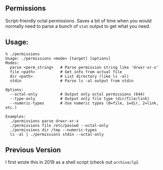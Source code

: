 ## Permissions

Script-friendly octal permissions. Saves a bit of time when you would normally
need to parse a bunch of `stat` output to get what you need.

## Usage:

```
% ./permissions 
Usage: ./permissions <mode> [target] [options]
Modes:
  parse <perm_string>   # Parse permission string like 'drwxr-xr-x'
  file <path>           # Get info from actual file
  dir <path>            # List directory (like ls -al)
  stdin                 # Parse ls -al output from stdin

Options:
  --octal-only          # Output only octal permissions (644)
  --type-only           # Output only file type (dir/file/link)
  --numeric-types       # Use numeric types (0=file, 1=dir, 2=link, etc.)

Examples:
  ./permissions parse drwxr-xr-x
  ./permissions file /etc/passwd --octal-only
  ./permissions dir /tmp --numeric-types
  ls -al | ./permissions stdin --octal-only
```


## Previous Version

I first wrote this in 2019 as a shell script (check out `archive/lp`).